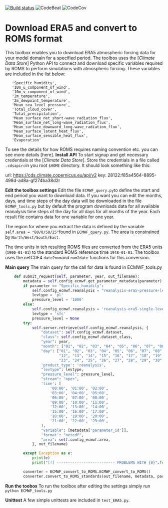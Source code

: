 [![Build status][image-1]][1]
![CodeBeat][image-2]
![CodeCov][image-3]

# Download ERA5 and convert to ROMS format

This toolbox enables you to download ERA5 atmospheric forcing data for your model domain for a specified period.  The toolbox uses the [*Climate Data Store*] Python API to connect and download specific variables required by ROMS to perform simulations with atmospheric forcing. These variables are included in the list below:
```
   'Specific_humidity',
   '10m_u_component_of_wind',
   '10m_v_component_of_wind',
   '2m_temperature',
   '2m_dewpoint_temperature',
   'Mean_sea_level_pressure',
   'Total_cloud_cover',
   'Total_precipitation',
   'Mean_surface_net_short-wave_radiation_flux',
   'Mean_surface_net_long-wave_radiation_flux',
   'Mean_surface_downward_long-wave_radiation_flux',
   'Mean_surface_latent_heat_flux',
   'Mean_surface_sensible_heat_flux',
   'Evaporation'
```

To see the details for how ROMS requires naming convention etc. you can see more details [here].
**Install API**
To start signup and get necessary credentials at the [*Climate Data Store*]. Store the credentials in a file called `.cdsapirc`in you root `$HOME` directory. It should look something like this:

url: https://cds.climate.copernicus.eu/api/v2
key: 28122:f85a4564-8895-498d-ad8a-gf274ba38d2r

**Edit the toolbox settings**
Edit the file `ECMWF_query.py`to define the start and end period you want to download data. If you want you can edit the months, days, and time steps of the day data will be downloaded in the file `ECMWF_tools.py` but by default the program downloads data for all available reanalysis time steps of the day for all days for all months of the year. Each result file contains data for one variable for one year.

The region for where you extract the data is defined by the variable `self.area = "80/0/50/25"`found in `ECMWF_query.py`. The area is constrained by `North/West/South/East`.

The time units in teh  resulting ROMS files are converted from the ERA5 units (`1900-01-01`) to the standard ROMS reference time `1948-01-01`.
The toolbox uses the netCDF4 `date2num`and `num2date` functions for this conversion.

**Main query**
The main query for the call for data is found in ECMWF_tools.py
```Python
	def submit_request(self, parameter, year, out_filename):
		metadata = self.config_ecmwf.get_parameter_metadata(parameter)
		if parameter == "Specific_humidity":
			self.config_ecmwf.reanalysis = "reanalysis-era5-pressure-levels"
			levtype = 'pl'
			pressure_level = '1000'
		else:
			self.config_ecmwf.reanalysis = 'reanalysis-era5-single-levels'
			levtype = 'sfc'
			pressure_level = None
		try:
			self.server.retrieve(self.config_ecmwf.reanalysis, {
				"dataset": self.config_ecmwf.dataset,
				"class": self.config_ecmwf.dataset_class,
				"year": year,
				"month": ["01", "02", "03", "04", "05", "06", "07", "08", "09", "10", "11", "12"],
				"day": ["01", "02", "03", "04", "05", "06", "07", "08", "09", "10", "11",
						"12", "13", "14", "15", "16", "17", "18", "19", "20", "21", "22",
						"23", "24", "25", "26", "27", "28", "29", "30", "31"],
				'product_type': 'reanalysis',
				"levtype": levtype,
				"pressure_level": pressure_level,
				"stream": "oper",
				'time': [
					'00:00', '01:00', '02:00',
					'03:00', '04:00', '05:00',
					'06:00', '07:00', '08:00',
					'09:00', '10:00', '11:00',
					'12:00', '13:00', '14:00',
					'15:00', '16:00', '17:00',
					'18:00', '19:00', '20:00',
					'21:00', '22:00', '23:00',
				],
				"variable": [metadata['parameter_id']],
				'format': "netcdf",
				"area": self.config_ecmwf.area,
			}, out_filename)

		except Exception as e:
			print(e)
			print("[!] -------------------------- PROBLEMS WITH {0}".format(out_filename))

		converter = ECMWF_convert_to_ROMS.ECMWF_convert_to_ROMS()
		converter.convert_to_ROMS_standards(out_filename, metadata, parameter, self.config_ecmwf)
```

**Run the toobox**
To run the toolbox after editing the settings simply run
`python ECMWF_tools.py`

**Unittest**
A few simple unittests are included in `test_ERA5.py`.

[1]: https://buildkite.com/rask-dev-llc/era5-toolbox
[image-1]:	https://badge.buildkite.com/9fe63ac4afc901fb503d10d67c26175d7071137729c00d1b17.svg
[image-2]:	https://codebeat.co/badges/402a5755-c757-4a8d-a9a5-f9349aed8462
[image-3]:	https://codecov.io/gh/trondkr/ERA5-ROMS/branch/master/graph/badge.svg
